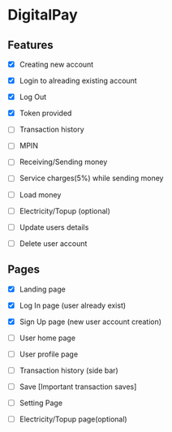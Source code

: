 # DigitalPay

## Features
- [x] Creating new account
- [x] Login to alreading existing account
- [x] Log Out 
- [x] Token provided
- [ ] Transaction history
- [ ] MPIN 
- [ ] Receiving/Sending money
- [ ] Service charges(5%) while sending money
- [ ] Load money 
- [ ] Electricity/Topup (optional)
- [ ] Update users details
- [ ] Delete user account


## Pages
- [x] Landing page
- [x] Log In page (user already exist)
- [x] Sign Up page (new user account creation)
- [ ] User home page
- [ ] User profile page 
- [ ] Transaction history (side bar)
- [ ] Save [Important transaction saves]
- [ ] Setting Page 
- [ ] Electricity/Topup page(optional)
 
